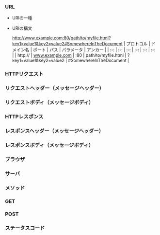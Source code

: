 ### URL
- URIの一種
- URIの構文

  http://www.example.com:80/path/to/myfile.html?key1=value1&key2=value2#SomewhereInTheDocument
  | プロトコル | ドメイン名 | ポート | パス | パラメータ | アンカー |
  | :-: | :-: | :-: | :-: | :-: | :-: |
  | http:// | www.example.com | :80 | path/to/myfile.html | ?key1=value1&key2=value2 | #SomewhereInTheDocument |
### HTTPリクエスト

### リクエストヘッダー（メッセージヘッダー）
### リクエストボディ（メッセージボディ）
### HTTPレスポンス
### レスポンスヘッダー（メッセージヘッダー）
### レスポンスボディ（メッセージボディ）
### ブラウザ
### サーバ
### メソッド
### GET
### POST
### ステータスコード
